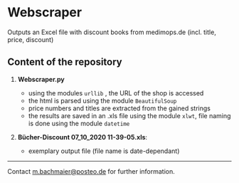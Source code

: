 # Webscraper
Outputs an Excel file with discount books from medimops.de (incl. title, price, discount)

## Content of the repository

1. __Webscraper.py__ 
    * using the modules `urllib` , the URL of the shop is accessed
    * the html is parsed using the module `BeautifulSoup`
    * price numbers and titles are extracted from the gained strings
    * the results are saved in an .xls file using the module `xlwt`, file naming is done using the module `datetime`
         
  
  
2. __Bücher-Discount   07_10_2020 11-39-05.xls__:  
    * exemplary output file (file name is date-dependant)
            
        
***


Contact m.bachmaier@posteo.de for further information.  
